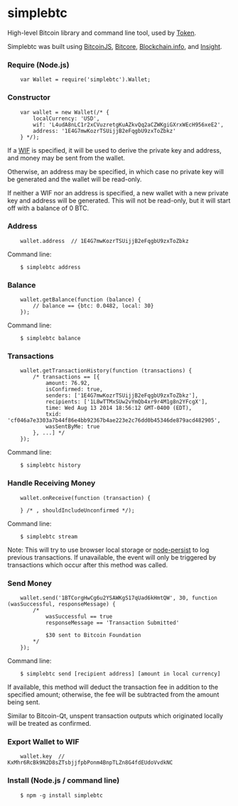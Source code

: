simplebtc
==============

High-level Bitcoin library and command line tool, used by [Token](http://ychacks.challengepost.com/submissions/25791-token).

Simplebtc was built using [BitcoinJS](http://bitcoinjs.org/), [Bitcore](http://bitcore.io/), [Blockchain.info](http://blockchain.info/), and [Insight](http://insight.bitpay.com/).


### Require (Node.js)

```
	var Wallet = require('simplebtc').Wallet;
```

### Constructor

```
	var wallet = new Wallet(/* {
		localCurrency: 'USD',
		wif: 'L4udA8nLC1r2xCVuzretgKuAZkvQq2aCZWKgiGXrxWEcH956xeE2',
		address: '1E4G7mwKozrTSUijjB2eFqgbU9zxToZbkz'
	} */);
```

If a [WIF](https://en.bitcoin.it/wiki/Wallet_import_format) is specified, it will be used to derive the private key and address, and money may be sent from the wallet.

Otherwise, an address may be specified, in which case no private key will be generated and the wallet will be read-only.

If neither a WIF nor an address is specified, a new wallet with a new private key and address will be generated. This will not be read-only, but it will start off with a balance of 0 BTC.

### Address

```
	wallet.address	// 1E4G7mwKozrTSUijjB2eFqgbU9zxToZbkz
```

Command line:

```
	$ simplebtc address
```

### Balance

```
	wallet.getBalance(function (balance) {
		// balance == {btc: 0.0482, local: 30}
	});
```

Command line:

```
	$ simplebtc balance
```

### Transactions

```
	wallet.getTransactionHistory(function (transactions) {
		/* transactions == [{
			amount: 76.92,
			isConfirmed: true,
			senders: ['1E4G7mwKozrTSUijjB2eFqgbU9zxToZbkz'],
			recipients: ['1L8wTTMxSUw2vYmQb4xr9r4M1g8n2YFcgX'],
			time: Wed Aug 13 2014 18:56:12 GMT-0400 (EDT),
			txid: 'cf046a7e3303a7b44f86e4bb92367b4ae223e2c76dd0b45346de879acd482905',
			wasSentByMe: true
		}, ...] */
	});
```

Command line:

```
	$ simplebtc history
```

### Handle Receiving Money

```
	wallet.onReceive(function (transaction) {

	} /* , shouldIncludeUnconfirmed */);
```

Command line:

```
	$ simplebtc stream
```

Note: This will try to use browser local storage or [node-persist](https://github.com/simonlast/node-persist) to log previous transactions. If unavailable, the event will only be triggered by transactions which occur after this method was called.

### Send Money

```
	wallet.send('1BTCorgHwCg6u2YSAWKgS17qUad6kHmtQW', 30, function (wasSuccessful, responseMessage) {
		/*
			wasSuccessful == true
			responseMessage == 'Transaction Submitted'

			$30 sent to Bitcoin Foundation
		*/
	});
```

Command line:

```
	$ simplebtc send [recipient address] [amount in local currency]
```

If available, this method will deduct the transaction fee in addition to the specified amount; otherwise, the fee will be subtracted from the amount being sent.

Similar to Bitcoin-Qt, unspent transaction outputs which originated locally will be treated as confirmed.

### Export Wallet to WIF

```
	wallet.key	// KxMhr6RcBk9N2D8sZTsbjjfpbPonm4BnpTLZn8G4fdEUdoVvdkNC
```

### Install (Node.js / command line)

```
	$ npm -g install simplebtc
```
